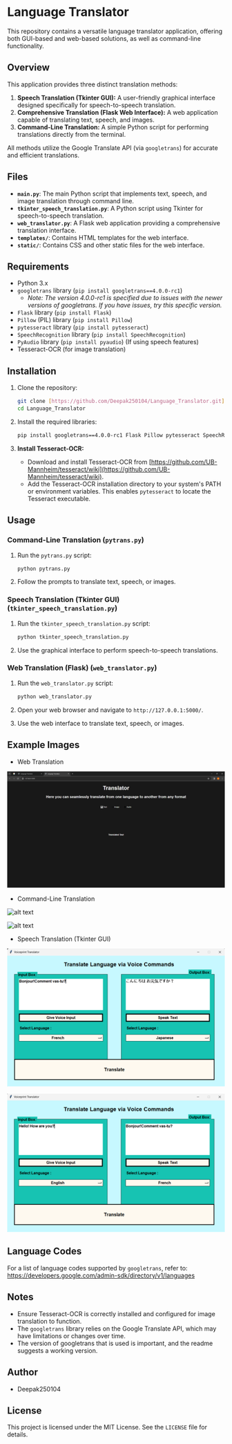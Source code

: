 # Language Translator

This repository contains a versatile language translator application, offering both GUI-based and web-based solutions, as well as command-line functionality.

## Overview

This application provides three distinct translation methods:

1.  **Speech Translation (Tkinter GUI):** A user-friendly graphical interface designed specifically for speech-to-speech translation.
2.  **Comprehensive Translation (Flask Web Interface):** A web application capable of translating text, speech, and images.
3.  **Command-Line Translation:** A simple Python script for performing translations directly from the terminal.

All methods utilize the Google Translate API (via `googletrans`) for accurate and efficient translations.

## Files

* **`main.py`**: The main Python script that implements text, speech, and image translation through command line.
* **`tkinter_speech_translation.py`**: A Python script using Tkinter for speech-to-speech translation.
* **`web_translator.py`**: A Flask web application providing a comprehensive translation interface.
* **`templates/`**: Contains HTML templates for the web interface.
* **`static/`**: Contains CSS and other static files for the web interface.

## Requirements

* Python 3.x
* `googletrans` library (`pip install googletrans==4.0.0-rc1`)
    * *Note: The version 4.0.0-rc1 is specified due to issues with the newer versions of googletrans. If you have issues, try this specific version.*
* `Flask` library (`pip install Flask`)
* `Pillow` (PIL) library (`pip install Pillow`)
* `pytesseract` library (`pip install pytesseract`)
* `SpeechRecognition` library (`pip install SpeechRecognition`)
* `PyAudio` library (`pip install pyaudio`) (If using speech features)
* Tesseract-OCR (for image translation)

## Installation

1.  Clone the repository:

    ```bash
    git clone [https://github.com/Deepak250104/Language_Translator.git](https://www.google.com/search?q=https://github.com/Deepak250104/Language_Translator.git)
    cd Language_Translator
    ```

2.  Install the required libraries:

    ```bash
    pip install googletrans==4.0.0-rc1 Flask Pillow pytesseract SpeechRecognition pyaudio
    ```

3.  **Install Tesseract-OCR:**

    * Download and install Tesseract-OCR from [https://github.com/UB-Mannheim/tesseract/wiki](https://github.com/UB-Mannheim/tesseract/wiki).
    * Add the Tesseract-OCR installation directory to your system's PATH or environment variables. This enables `pytesseract` to locate the Tesseract executable.

## Usage

### Command-Line Translation (`pytrans.py`)

1.  Run the `pytrans.py` script:

    ```bash
    python pytrans.py
    ```

2.  Follow the prompts to translate text, speech, or images.

### Speech Translation (Tkinter GUI) (`tkinter_speech_translation.py`)

1.  Run the `tkinter_speech_translation.py` script:

    ```bash
    python tkinter_speech_translation.py
    ```

2.  Use the graphical interface to perform speech-to-speech translations.

### Web Translation (Flask) (`web_translator.py`)

1.  Run the `web_translator.py` script:

    ```bash
    python web_translator.py
    ```

2.  Open your web browser and navigate to `http://127.0.0.1:5000/`.

3.  Use the web interface to translate text, speech, or images.

## Example Images

* Web Translation

![alt text](<Homepage.png>)


* Command-Line Translation

![alt text](<Audio input-1.png>) 

![alt text](<Text input-1.png>)


* Speech Translation (Tkinter GUI)

![alt text](<GUI 2.png>) 

![alt text](GUI.png)



## Language Codes

For a list of language codes supported by `googletrans`, refer to: 
https://developers.google.com/admin-sdk/directory/v1/languages

## Notes

* Ensure Tesseract-OCR is correctly installed and configured for image translation to function.
* The `googletrans` library relies on the Google Translate API, which may have limitations or changes over time.
* The version of googletrans that is used is important, and the readme suggests a working version.

## Author

* Deepak250104

## License

This project is licensed under the MIT License. See the `LICENSE` file for details.
